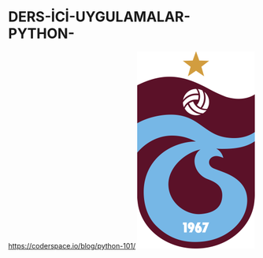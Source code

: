 # DERS-İCİ-UYGULAMALAR-PYTHON-
https://coderspace.io/blog/python-101/
![Alt text](TrabzonsporAmblemi.png)